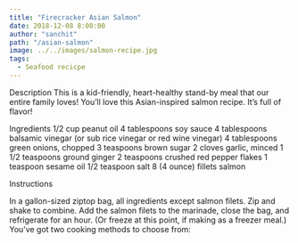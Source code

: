 ```yaml
---
title: "Firecracker Asian Salmon"
date: 2018-12-08 8:00:00
author: "sanchit"
path: "/asian-salmon"
image: ../../images/salmon-recipe.jpg
tags:
  - Seafood recicpe
---
```


Description
This is a kid-friendly, heart-healthy stand-by meal that our entire family loves! You’ll love this Asian-inspired salmon recipe. It’s full of flavor!

Ingredients
1/2 cup peanut oil
4 tablespoons soy sauce
4 tablespoons balsamic vinegar (or sub rice vinegar or red wine vinegar)
4 tablespoons green onions, chopped
3 teaspoons brown sugar
2 cloves garlic, minced
1 1/2 teaspoons ground ginger
2 teaspoons crushed red pepper flakes
1 teaspoon sesame oil
1/2 teaspoon salt
8 (4 ounce) fillets salmon

Instructions

In a gallon-sized ziptop bag, all ingredients except salmon filets. Zip and shake to combine.
Add the salmon filets to the marinade, close the bag, and refrigerate for an hour. (Or freeze at this point, if making as a freezer meal.)
You’ve got two cooking methods to choose from:

